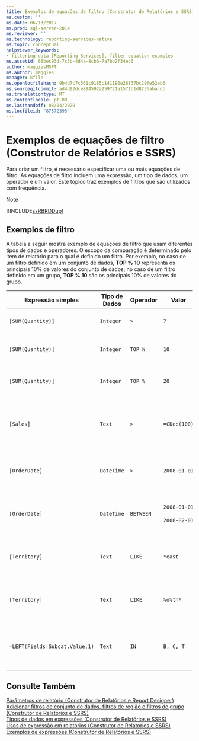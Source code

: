 ```yaml
---
title: Exemplos de equações de filtro (Construtor de Relatórios e SSRS) | Microsoft Docs
ms.custom: ''
ms.date: 06/13/2017
ms.prod: sql-server-2014
ms.reviewer: ''
ms.technology: reporting-services-native
ms.topic: conceptual
helpviewer_keywords:
- filtering data [Reporting Services], filter equation examples
ms.assetid: 66bec93d-7c3b-4d4a-8cb6-7a7bb2f34ec6
author: maggiesMSFT
ms.author: maggies
manager: kfile
ms.openlocfilehash: 9b4d7c7c561c9185c141190e26f37bc29fe52eb6
ms.sourcegitcommit: ad4d92dce894592a259721a1571b1d8736abacdb
ms.translationtype: MT
ms.contentlocale: pt-BR
ms.lasthandoff: 08/04/2020
ms.locfileid: "87572395"
---
```

# <a name="filter-equation-examples-report-builder-and-ssrs"></a>Exemplos de equações de filtro (Construtor de Relatórios e SSRS)
  Para criar um filtro, é necessário especificar uma ou mais equações de filtro. As equações de filtro incluem uma expressão, um tipo de dados, um operador e um valor. Este tópico traz exemplos de filtros que são utilizados com frequência.  
  
> [!NOTE]  
>  [!INCLUDE[ssRBRDDup](../../includes/ssrbrddup-md.md)]  
  
## <a name="filter-examples"></a>Exemplos de filtro  
 A tabela a seguir mostra exemplo de equações de filtro que usam diferentes tipos de dados e operadores. O escopo da comparação é determinado pelo item de relatório para o qual é definido um filtro. Por exemplo, no caso de um filtro definido em um conjunto de dados, **TOP % 10** representa os principais 10% de valores do conjunto de dados; no caso de um filtro definido em um grupo, **TOP % 10** são os principais 10% de valores do grupo.  
  
|Expressão simples|Tipo de Dados|Operador|Valor|DESCRIÇÃO|  
|-----------------------|---------------|--------------|-----------|-----------------|  
|`[SUM(Quantity)]`|`Integer`|`>`|`7`|Inclui valores de dados maiores que 7.|  
|`[SUM(Quantity)]`|`Integer`|`TOP N`|`10`|Inclui os 10 principais valores de dados.|  
|`[SUM(Quantity)]`|`Integer`|`TOP %`|`20`|Inclui os principais 20% de valores de dados.|  
|`[Sales]`|`Text`|`>`|`=CDec(100)`|Inclui todos os valores do tipo System.Decimal (tipos de dados “money” do SQL) maiores que $100.|  
|`[OrderDate]`|`DateTime`|`>`|`2008-01-01`|Inclui todas as datas, desde 1º de janeiro de 2008 até a presente data.|  
|`[OrderDate]`|`DateTime`|`BETWEEN`|`2008-01-01`<br /><br /> `2008-02-01`|Inclui as datas de 1o. de janeiro de 2008 até, e incluindo, 1º de fevereiro de 2008.|  
|`[Territory]`|`Text`|`LIKE`|`*east`|Todos os nomes de território que terminam com "leste".|  
|`[Territory]`|`Text`|`LIKE`|`%o%th*`|Todos os nomes de território que incluem Norte e Sul no início do nome.|  
|`=LEFT(Fields!Subcat.Value,1)`|`Text`|`IN`|`B, C, T`|Todos os valores de subcategorias que começam com as letras B, C ou T.|  
  
## <a name="see-also"></a>Consulte Também  
 [Parâmetros de relatório &#40;Construtor de Relatórios e Report Designer&#41;](report-parameters-report-builder-and-report-designer.md)   
 [Adicionar filtros de conjunto de dados, filtros de região e filtros de grupo &#40;Construtor de Relatórios e SSRS&#41;](add-dataset-filters-data-region-filters-and-group-filters.md)   
 [Tipos de dados em expressões &#40;Construtor de Relatórios e SSRS&#41;](expressions-report-builder-and-ssrs.md)   
 [Usos de expressão em relatórios &#40;Construtor de Relatórios e SSRS&#41;](expression-uses-in-reports-report-builder-and-ssrs.md)   
 [Exemplos de expressões &#40;Construtor de Relatórios e SSRS&#41;](expression-examples-report-builder-and-ssrs.md)  
  
  
